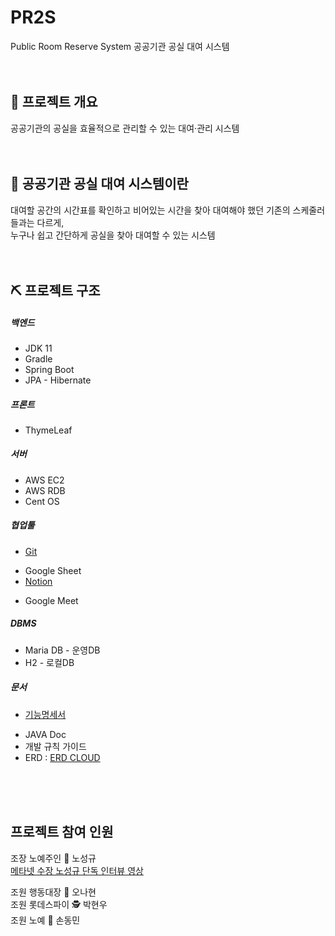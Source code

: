 # PR2S 
Public Room Reserve System
공공기관 공실 대여 시스템
<br>
<br>
<br>

## 📃 프로젝트 개요
공공기관의 공실을 효율적으로 관리할 수 있는 대여·관리 시스템
<br>
<br>
<br>
## 🚪 공공기관 공실 대여 시스템이란
대여할 공간의 시간표를 확인하고 비어있는 시간을 찾아 대여해야 했던 기존의 스케줄러들과는 다르게,   
누구나 쉽고 간단하게 공실을 찾아 대여할 수 있는 시스템
<br>
<br>
<br>   
## ⛏️ 프로젝트 구조
##### 백엔드
- JDK 11
- Gradle
- Spring Boot
- JPA - Hibernate

##### 프론트
- ThymeLeaf

##### 서버
- AWS EC2
- AWS RDB
- Cent OS

##### 협업툴
- [Git][Git]

[Git]: https://github.com/nsnnsn12/pr2s "PR2S GITHUB"

- Google Sheet
- [Notion][Notion]

[Notion]: https://www.notion.so/fad60bd617dd45ecbdd1fccccf2bfa31 "PR2S NOTION"

- Google Meet

##### DBMS
- Maria DB - 운영DB
- H2 - 로컬DB

##### 문서
- [기능명세서][기능명세서]

[기능명세서]: 10sGIVokd4jCGOZaaMUWJflwkWZVt1JfnQHN0Qb7fANw "Google Sheet"
- JAVA Doc
- 개발 규칙 가이드
- ERD : 
[ERD CLOUD][ERD CLOUD]

[ERD CLOUD]: https://www.erdcloud.com/d/Hnit3ncEPttC8NTwB "섬세하시군요"
<br>
<br>
<br>

## 프로젝트 참여 인원 
조장 노예주인 🥕 노성규 <br>
[메타넷 수장 노성규 단독 인터뷰 영상][메타넷 수장 노성규 단독 인터뷰 영상]

[메타넷 수장 노성규 단독 인터뷰 영상]: https://www.youtube.com/watch?v=stQT26gjjbI "메타넷 일진 인터뷰 영상"

조원 행동대장 👊 오나현 <br>
조원 롯데스파이 🕵️ 박현우 <br>
조원 노예 🐴 손동민 <br>
